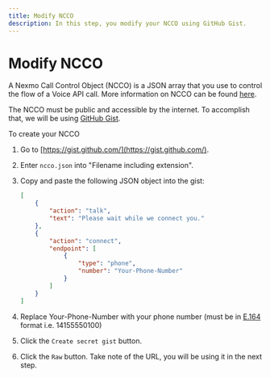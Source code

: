 ```yaml
---
title: Modify NCCO
description: In this step, you modify your NCCO using GitHub Gist.
---
```


# Modify NCCO

A Nexmo Call Control Object (NCCO) is a JSON array that you use to control the flow of a Voice API call. More information on NCCO can be found [here](https://developer.nexmo.com/voice/voice-api/ncco-reference).

The NCCO must be public and accessible by the internet. To accomplish that, we will be using [GitHub Gist](https://gist.github.com/).

To create your NCCO

1) Go to [https://gist.github.com/](https://gist.github.com/).

2) Enter ``ncco.json`` into "Filename including extension".
   
3) Copy and paste the following JSON object into the gist:

    ```json
    [
        {
            "action": "talk",
            "text": "Please wait while we connect you."
        },
        {
            "action": "connect",
            "endpoint": [
                {
                    "type": "phone",
                    "number": "Your-Phone-Number"
                }
            ]
        }
    ]
    ```

4) Replace Your-Phone-Number with your phone number (must be in [E.164](https://developer.nexmo.com/concepts/guides/glossary#e-164-format) format i.e. 14155550100)

5) Click the `Create secret gist` button.

6) Click the `Raw` button. Take note of the URL, you will be using it in the next step.
